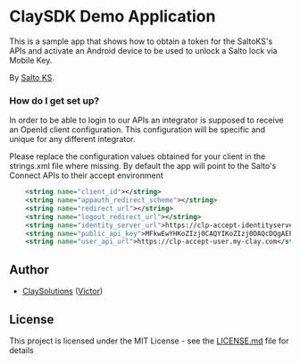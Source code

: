 # ClaySDK Demo Application

This is a sample app that shows how to obtain a token for the SaltoKS's APIs 
and activate an Android device to be used to unlock a Salto lock via Mobile Key.

By [Salto KS](https://saltoks.com/).

### How do I get set up? ###

In order to be able to login to our APIs an integrator is supposed to receive an OpenId client configuration.
This configuration will be specific and unique for any different integrator.

Please replace the configuration values obtained for your client in the strings.xml file where missing.
By default the app will point to the Salto's Connect APIs to their accept environment

```xml
    <string name="client_id"></string>
    <string name="appauth_redirect_scheme"></string>
    <string name="redirect_url"></string>
    <string name="logout_redirect_url"></string>
    <string name="identity_server_url">https://clp-accept-identityserver.my-clay.com</string>
    <string name="public_api_key">MFkwEwYHKoZIzj0CAQYIKoZIzj0DAQcDQgAEFYDlLVhKz+qNQIBASs322cib/iwnnuSWczXSvU8GGYB6pgZgaCroCywHMPclFRehVsB+jYRJd6n4zkhDSGd5bQ==</string>
    <string name="user_api_url">https://clp-accept-user.my-clay.com</string>
```

## Author

* [ClaySolutions](https://github.com/ClaySolutions) ([Victor](https://github.com/victorlsn))

## License

This project is licensed under the MIT License - see the [LICENSE.md](LICENSE.md) file for details
